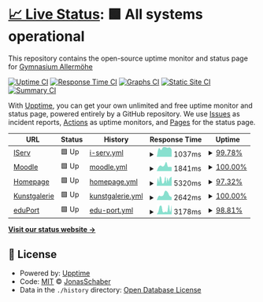 # [📈 Live Status](https://JonasSchaber.github.io/uptime): <!--live status--> **🟩 All systems operational**

This repository contains the open-source uptime monitor and status page for [Gymnasium Allermöhe](https://JonasSchaber.github.io/uptime)

[![Uptime CI](https://github.com/JonasSchaber/uptime/workflows/Uptime%20CI/badge.svg)](https://github.com/JonasSchaber/uptime/actions?query=workflow%3A%22Uptime+CI%22)
[![Response Time CI](https://github.com/JonasSchaber/uptime/workflows/Response%20Time%20CI/badge.svg)](https://github.com/JonasSchaber/uptime/actions?query=workflow%3A%22Response+Time+CI%22)
[![Graphs CI](https://github.com/JonasSchaber/uptime/workflows/Graphs%20CI/badge.svg)](https://github.com/JonasSchaber/uptime/actions?query=workflow%3A%22Graphs+CI%22)
[![Static Site CI](https://github.com/JonasSchaber/uptime/workflows/Static%20Site%20CI/badge.svg)](https://github.com/JonasSchaber/uptime/actions?query=workflow%3A%22Static+Site+CI%22)
[![Summary CI](https://github.com/JonasSchaber/uptime/workflows/Summary%20CI/badge.svg)](https://github.com/JonasSchaber/uptime/actions?query=workflow%3A%22Summary+CI%22)

With [Upptime](https://upptime.js.org), you can get your own unlimited and free uptime monitor and status page, powered entirely by a GitHub repository. We use [Issues](https://github.com/JonasSchaber/uptime/issues) as incident reports, [Actions](https://github.com/JonasSchaber/uptime/actions) as uptime monitors, and [Pages](https://JonasSchaber.github.io/uptime) for the status page.

<!--start: status pages-->
<!-- This summary is generated by Upptime (https://github.com/upptime/upptime) -->
<!-- Do not edit this manually, your changes will be overwritten -->
<!-- prettier-ignore -->
| URL | Status | History | Response Time | Uptime |
| --- | ------ | ------- | ------------- | ------ |
| <img alt="" src="https://www.gymall.de/favicon.ico" height="13"> [IServ](https://gymall.de/iserv/) | 🟩 Up | [i-serv.yml](https://github.com/JonasSchaber/uptime/commits/HEAD/history/i-serv.yml) | <details><summary><img alt="Response time graph" src="./graphs/i-serv/response-time-week.png" height="20"> 1037ms</summary><br><a href="https://JonasSchaber.github.io/uptime/history/i-serv"><img alt="Response time 987" src="https://img.shields.io/endpoint?url=https%3A%2F%2Fraw.githubusercontent.com%2FJonasSchaber%2Fuptime%2FHEAD%2Fapi%2Fi-serv%2Fresponse-time.json"></a><br><a href="https://JonasSchaber.github.io/uptime/history/i-serv"><img alt="24-hour response time 955" src="https://img.shields.io/endpoint?url=https%3A%2F%2Fraw.githubusercontent.com%2FJonasSchaber%2Fuptime%2FHEAD%2Fapi%2Fi-serv%2Fresponse-time-day.json"></a><br><a href="https://JonasSchaber.github.io/uptime/history/i-serv"><img alt="7-day response time 1037" src="https://img.shields.io/endpoint?url=https%3A%2F%2Fraw.githubusercontent.com%2FJonasSchaber%2Fuptime%2FHEAD%2Fapi%2Fi-serv%2Fresponse-time-week.json"></a><br><a href="https://JonasSchaber.github.io/uptime/history/i-serv"><img alt="30-day response time 973" src="https://img.shields.io/endpoint?url=https%3A%2F%2Fraw.githubusercontent.com%2FJonasSchaber%2Fuptime%2FHEAD%2Fapi%2Fi-serv%2Fresponse-time-month.json"></a><br><a href="https://JonasSchaber.github.io/uptime/history/i-serv"><img alt="1-year response time 1005" src="https://img.shields.io/endpoint?url=https%3A%2F%2Fraw.githubusercontent.com%2FJonasSchaber%2Fuptime%2FHEAD%2Fapi%2Fi-serv%2Fresponse-time-year.json"></a></details> | <details><summary><a href="https://JonasSchaber.github.io/uptime/history/i-serv">99.78%</a></summary><a href="https://JonasSchaber.github.io/uptime/history/i-serv"><img alt="All-time uptime 99.54%" src="https://img.shields.io/endpoint?url=https%3A%2F%2Fraw.githubusercontent.com%2FJonasSchaber%2Fuptime%2FHEAD%2Fapi%2Fi-serv%2Fuptime.json"></a><br><a href="https://JonasSchaber.github.io/uptime/history/i-serv"><img alt="24-hour uptime 98.45%" src="https://img.shields.io/endpoint?url=https%3A%2F%2Fraw.githubusercontent.com%2FJonasSchaber%2Fuptime%2FHEAD%2Fapi%2Fi-serv%2Fuptime-day.json"></a><br><a href="https://JonasSchaber.github.io/uptime/history/i-serv"><img alt="7-day uptime 99.78%" src="https://img.shields.io/endpoint?url=https%3A%2F%2Fraw.githubusercontent.com%2FJonasSchaber%2Fuptime%2FHEAD%2Fapi%2Fi-serv%2Fuptime-week.json"></a><br><a href="https://JonasSchaber.github.io/uptime/history/i-serv"><img alt="30-day uptime 99.85%" src="https://img.shields.io/endpoint?url=https%3A%2F%2Fraw.githubusercontent.com%2FJonasSchaber%2Fuptime%2FHEAD%2Fapi%2Fi-serv%2Fuptime-month.json"></a><br><a href="https://JonasSchaber.github.io/uptime/history/i-serv"><img alt="1-year uptime 99.42%" src="https://img.shields.io/endpoint?url=https%3A%2F%2Fraw.githubusercontent.com%2FJonasSchaber%2Fuptime%2FHEAD%2Fapi%2Fi-serv%2Fuptime-year.json"></a></details>
| <img alt="" src="https://moodle.gymall.de/theme/image.php/boost/theme/1642061074/favicon" height="13"> [Moodle](moodle.gymall.de) | 🟩 Up | [moodle.yml](https://github.com/JonasSchaber/uptime/commits/HEAD/history/moodle.yml) | <details><summary><img alt="Response time graph" src="./graphs/moodle/response-time-week.png" height="20"> 1841ms</summary><br><a href="https://JonasSchaber.github.io/uptime/history/moodle"><img alt="Response time 2392" src="https://img.shields.io/endpoint?url=https%3A%2F%2Fraw.githubusercontent.com%2FJonasSchaber%2Fuptime%2FHEAD%2Fapi%2Fmoodle%2Fresponse-time.json"></a><br><a href="https://JonasSchaber.github.io/uptime/history/moodle"><img alt="24-hour response time 1393" src="https://img.shields.io/endpoint?url=https%3A%2F%2Fraw.githubusercontent.com%2FJonasSchaber%2Fuptime%2FHEAD%2Fapi%2Fmoodle%2Fresponse-time-day.json"></a><br><a href="https://JonasSchaber.github.io/uptime/history/moodle"><img alt="7-day response time 1841" src="https://img.shields.io/endpoint?url=https%3A%2F%2Fraw.githubusercontent.com%2FJonasSchaber%2Fuptime%2FHEAD%2Fapi%2Fmoodle%2Fresponse-time-week.json"></a><br><a href="https://JonasSchaber.github.io/uptime/history/moodle"><img alt="30-day response time 1945" src="https://img.shields.io/endpoint?url=https%3A%2F%2Fraw.githubusercontent.com%2FJonasSchaber%2Fuptime%2FHEAD%2Fapi%2Fmoodle%2Fresponse-time-month.json"></a><br><a href="https://JonasSchaber.github.io/uptime/history/moodle"><img alt="1-year response time 2345" src="https://img.shields.io/endpoint?url=https%3A%2F%2Fraw.githubusercontent.com%2FJonasSchaber%2Fuptime%2FHEAD%2Fapi%2Fmoodle%2Fresponse-time-year.json"></a></details> | <details><summary><a href="https://JonasSchaber.github.io/uptime/history/moodle">100.00%</a></summary><a href="https://JonasSchaber.github.io/uptime/history/moodle"><img alt="All-time uptime 99.96%" src="https://img.shields.io/endpoint?url=https%3A%2F%2Fraw.githubusercontent.com%2FJonasSchaber%2Fuptime%2FHEAD%2Fapi%2Fmoodle%2Fuptime.json"></a><br><a href="https://JonasSchaber.github.io/uptime/history/moodle"><img alt="24-hour uptime 100.00%" src="https://img.shields.io/endpoint?url=https%3A%2F%2Fraw.githubusercontent.com%2FJonasSchaber%2Fuptime%2FHEAD%2Fapi%2Fmoodle%2Fuptime-day.json"></a><br><a href="https://JonasSchaber.github.io/uptime/history/moodle"><img alt="7-day uptime 100.00%" src="https://img.shields.io/endpoint?url=https%3A%2F%2Fraw.githubusercontent.com%2FJonasSchaber%2Fuptime%2FHEAD%2Fapi%2Fmoodle%2Fuptime-week.json"></a><br><a href="https://JonasSchaber.github.io/uptime/history/moodle"><img alt="30-day uptime 99.95%" src="https://img.shields.io/endpoint?url=https%3A%2F%2Fraw.githubusercontent.com%2FJonasSchaber%2Fuptime%2FHEAD%2Fapi%2Fmoodle%2Fuptime-month.json"></a><br><a href="https://JonasSchaber.github.io/uptime/history/moodle"><img alt="1-year uptime 99.95%" src="https://img.shields.io/endpoint?url=https%3A%2F%2Fraw.githubusercontent.com%2FJonasSchaber%2Fuptime%2FHEAD%2Fapi%2Fmoodle%2Fuptime-year.json"></a></details>
| <img alt="" src="https://gymnasium-allermoehe.hamburg.de/wp-content/uploads/sites/16/2018/02/cropped-GymAll-Icon-32x32.png" height="13"> [Homepage](gymnasium-allermoehe.hamburg.de) | 🟩 Up | [homepage.yml](https://github.com/JonasSchaber/uptime/commits/HEAD/history/homepage.yml) | <details><summary><img alt="Response time graph" src="./graphs/homepage/response-time-week.png" height="20"> 5320ms</summary><br><a href="https://JonasSchaber.github.io/uptime/history/homepage"><img alt="Response time 4430" src="https://img.shields.io/endpoint?url=https%3A%2F%2Fraw.githubusercontent.com%2FJonasSchaber%2Fuptime%2FHEAD%2Fapi%2Fhomepage%2Fresponse-time.json"></a><br><a href="https://JonasSchaber.github.io/uptime/history/homepage"><img alt="24-hour response time 5357" src="https://img.shields.io/endpoint?url=https%3A%2F%2Fraw.githubusercontent.com%2FJonasSchaber%2Fuptime%2FHEAD%2Fapi%2Fhomepage%2Fresponse-time-day.json"></a><br><a href="https://JonasSchaber.github.io/uptime/history/homepage"><img alt="7-day response time 5320" src="https://img.shields.io/endpoint?url=https%3A%2F%2Fraw.githubusercontent.com%2FJonasSchaber%2Fuptime%2FHEAD%2Fapi%2Fhomepage%2Fresponse-time-week.json"></a><br><a href="https://JonasSchaber.github.io/uptime/history/homepage"><img alt="30-day response time 3726" src="https://img.shields.io/endpoint?url=https%3A%2F%2Fraw.githubusercontent.com%2FJonasSchaber%2Fuptime%2FHEAD%2Fapi%2Fhomepage%2Fresponse-time-month.json"></a><br><a href="https://JonasSchaber.github.io/uptime/history/homepage"><img alt="1-year response time 4909" src="https://img.shields.io/endpoint?url=https%3A%2F%2Fraw.githubusercontent.com%2FJonasSchaber%2Fuptime%2FHEAD%2Fapi%2Fhomepage%2Fresponse-time-year.json"></a></details> | <details><summary><a href="https://JonasSchaber.github.io/uptime/history/homepage">97.32%</a></summary><a href="https://JonasSchaber.github.io/uptime/history/homepage"><img alt="All-time uptime 97.41%" src="https://img.shields.io/endpoint?url=https%3A%2F%2Fraw.githubusercontent.com%2FJonasSchaber%2Fuptime%2FHEAD%2Fapi%2Fhomepage%2Fuptime.json"></a><br><a href="https://JonasSchaber.github.io/uptime/history/homepage"><img alt="24-hour uptime 95.38%" src="https://img.shields.io/endpoint?url=https%3A%2F%2Fraw.githubusercontent.com%2FJonasSchaber%2Fuptime%2FHEAD%2Fapi%2Fhomepage%2Fuptime-day.json"></a><br><a href="https://JonasSchaber.github.io/uptime/history/homepage"><img alt="7-day uptime 97.32%" src="https://img.shields.io/endpoint?url=https%3A%2F%2Fraw.githubusercontent.com%2FJonasSchaber%2Fuptime%2FHEAD%2Fapi%2Fhomepage%2Fuptime-week.json"></a><br><a href="https://JonasSchaber.github.io/uptime/history/homepage"><img alt="30-day uptime 99.38%" src="https://img.shields.io/endpoint?url=https%3A%2F%2Fraw.githubusercontent.com%2FJonasSchaber%2Fuptime%2FHEAD%2Fapi%2Fhomepage%2Fuptime-month.json"></a><br><a href="https://JonasSchaber.github.io/uptime/history/homepage"><img alt="1-year uptime 96.71%" src="https://img.shields.io/endpoint?url=https%3A%2F%2Fraw.githubusercontent.com%2FJonasSchaber%2Fuptime%2FHEAD%2Fapi%2Fhomepage%2Fuptime-year.json"></a></details>
| <img alt="" src="https://www.gymall.de/favicon.ico" height="13"> [Kunstgalerie](https://it.gymall.de/kunst/) | 🟩 Up | [kunstgalerie.yml](https://github.com/JonasSchaber/uptime/commits/HEAD/history/kunstgalerie.yml) | <details><summary><img alt="Response time graph" src="./graphs/kunstgalerie/response-time-week.png" height="20"> 2642ms</summary><br><a href="https://JonasSchaber.github.io/uptime/history/kunstgalerie"><img alt="Response time 4335" src="https://img.shields.io/endpoint?url=https%3A%2F%2Fraw.githubusercontent.com%2FJonasSchaber%2Fuptime%2FHEAD%2Fapi%2Fkunstgalerie%2Fresponse-time.json"></a><br><a href="https://JonasSchaber.github.io/uptime/history/kunstgalerie"><img alt="24-hour response time 1449" src="https://img.shields.io/endpoint?url=https%3A%2F%2Fraw.githubusercontent.com%2FJonasSchaber%2Fuptime%2FHEAD%2Fapi%2Fkunstgalerie%2Fresponse-time-day.json"></a><br><a href="https://JonasSchaber.github.io/uptime/history/kunstgalerie"><img alt="7-day response time 2642" src="https://img.shields.io/endpoint?url=https%3A%2F%2Fraw.githubusercontent.com%2FJonasSchaber%2Fuptime%2FHEAD%2Fapi%2Fkunstgalerie%2Fresponse-time-week.json"></a><br><a href="https://JonasSchaber.github.io/uptime/history/kunstgalerie"><img alt="30-day response time 2530" src="https://img.shields.io/endpoint?url=https%3A%2F%2Fraw.githubusercontent.com%2FJonasSchaber%2Fuptime%2FHEAD%2Fapi%2Fkunstgalerie%2Fresponse-time-month.json"></a><br><a href="https://JonasSchaber.github.io/uptime/history/kunstgalerie"><img alt="1-year response time 3787" src="https://img.shields.io/endpoint?url=https%3A%2F%2Fraw.githubusercontent.com%2FJonasSchaber%2Fuptime%2FHEAD%2Fapi%2Fkunstgalerie%2Fresponse-time-year.json"></a></details> | <details><summary><a href="https://JonasSchaber.github.io/uptime/history/kunstgalerie">100.00%</a></summary><a href="https://JonasSchaber.github.io/uptime/history/kunstgalerie"><img alt="All-time uptime 99.85%" src="https://img.shields.io/endpoint?url=https%3A%2F%2Fraw.githubusercontent.com%2FJonasSchaber%2Fuptime%2FHEAD%2Fapi%2Fkunstgalerie%2Fuptime.json"></a><br><a href="https://JonasSchaber.github.io/uptime/history/kunstgalerie"><img alt="24-hour uptime 100.00%" src="https://img.shields.io/endpoint?url=https%3A%2F%2Fraw.githubusercontent.com%2FJonasSchaber%2Fuptime%2FHEAD%2Fapi%2Fkunstgalerie%2Fuptime-day.json"></a><br><a href="https://JonasSchaber.github.io/uptime/history/kunstgalerie"><img alt="7-day uptime 100.00%" src="https://img.shields.io/endpoint?url=https%3A%2F%2Fraw.githubusercontent.com%2FJonasSchaber%2Fuptime%2FHEAD%2Fapi%2Fkunstgalerie%2Fuptime-week.json"></a><br><a href="https://JonasSchaber.github.io/uptime/history/kunstgalerie"><img alt="30-day uptime 100.00%" src="https://img.shields.io/endpoint?url=https%3A%2F%2Fraw.githubusercontent.com%2FJonasSchaber%2Fuptime%2FHEAD%2Fapi%2Fkunstgalerie%2Fuptime-month.json"></a><br><a href="https://JonasSchaber.github.io/uptime/history/kunstgalerie"><img alt="1-year uptime 99.96%" src="https://img.shields.io/endpoint?url=https%3A%2F%2Fraw.githubusercontent.com%2FJonasSchaber%2Fuptime%2FHEAD%2Fapi%2Fkunstgalerie%2Fuptime-year.json"></a></details>
| <img alt="" src="https://eduport.hamburg.de/wp-content/uploads/sites/223/2016/04/cropped-icon-1-32x32.jpg" height="13"> [eduPort](https://eduport.hamburg.de/) | 🟩 Up | [edu-port.yml](https://github.com/JonasSchaber/uptime/commits/HEAD/history/edu-port.yml) | <details><summary><img alt="Response time graph" src="./graphs/edu-port/response-time-week.png" height="20"> 3178ms</summary><br><a href="https://JonasSchaber.github.io/uptime/history/edu-port"><img alt="Response time 2514" src="https://img.shields.io/endpoint?url=https%3A%2F%2Fraw.githubusercontent.com%2FJonasSchaber%2Fuptime%2FHEAD%2Fapi%2Fedu-port%2Fresponse-time.json"></a><br><a href="https://JonasSchaber.github.io/uptime/history/edu-port"><img alt="24-hour response time 3692" src="https://img.shields.io/endpoint?url=https%3A%2F%2Fraw.githubusercontent.com%2FJonasSchaber%2Fuptime%2FHEAD%2Fapi%2Fedu-port%2Fresponse-time-day.json"></a><br><a href="https://JonasSchaber.github.io/uptime/history/edu-port"><img alt="7-day response time 3178" src="https://img.shields.io/endpoint?url=https%3A%2F%2Fraw.githubusercontent.com%2FJonasSchaber%2Fuptime%2FHEAD%2Fapi%2Fedu-port%2Fresponse-time-week.json"></a><br><a href="https://JonasSchaber.github.io/uptime/history/edu-port"><img alt="30-day response time 2054" src="https://img.shields.io/endpoint?url=https%3A%2F%2Fraw.githubusercontent.com%2FJonasSchaber%2Fuptime%2FHEAD%2Fapi%2Fedu-port%2Fresponse-time-month.json"></a><br><a href="https://JonasSchaber.github.io/uptime/history/edu-port"><img alt="1-year response time 2633" src="https://img.shields.io/endpoint?url=https%3A%2F%2Fraw.githubusercontent.com%2FJonasSchaber%2Fuptime%2FHEAD%2Fapi%2Fedu-port%2Fresponse-time-year.json"></a></details> | <details><summary><a href="https://JonasSchaber.github.io/uptime/history/edu-port">98.81%</a></summary><a href="https://JonasSchaber.github.io/uptime/history/edu-port"><img alt="All-time uptime 97.28%" src="https://img.shields.io/endpoint?url=https%3A%2F%2Fraw.githubusercontent.com%2FJonasSchaber%2Fuptime%2FHEAD%2Fapi%2Fedu-port%2Fuptime.json"></a><br><a href="https://JonasSchaber.github.io/uptime/history/edu-port"><img alt="24-hour uptime 95.39%" src="https://img.shields.io/endpoint?url=https%3A%2F%2Fraw.githubusercontent.com%2FJonasSchaber%2Fuptime%2FHEAD%2Fapi%2Fedu-port%2Fuptime-day.json"></a><br><a href="https://JonasSchaber.github.io/uptime/history/edu-port"><img alt="7-day uptime 98.81%" src="https://img.shields.io/endpoint?url=https%3A%2F%2Fraw.githubusercontent.com%2FJonasSchaber%2Fuptime%2FHEAD%2Fapi%2Fedu-port%2Fuptime-week.json"></a><br><a href="https://JonasSchaber.github.io/uptime/history/edu-port"><img alt="30-day uptime 99.73%" src="https://img.shields.io/endpoint?url=https%3A%2F%2Fraw.githubusercontent.com%2FJonasSchaber%2Fuptime%2FHEAD%2Fapi%2Fedu-port%2Fuptime-month.json"></a><br><a href="https://JonasSchaber.github.io/uptime/history/edu-port"><img alt="1-year uptime 96.80%" src="https://img.shields.io/endpoint?url=https%3A%2F%2Fraw.githubusercontent.com%2FJonasSchaber%2Fuptime%2FHEAD%2Fapi%2Fedu-port%2Fuptime-year.json"></a></details>

<!--end: status pages-->

[**Visit our status website →**](https://JonasSchaber.github.io/uptime)

## 📄 License

- Powered by: [Upptime](https://github.com/upptime/upptime)
- Code: [MIT](./LICENSE) © [JonasSchaber](https://JonasSchaber.github.io/uptime)
- Data in the `./history` directory: [Open Database License](https://opendatacommons.org/licenses/odbl/1-0/)

